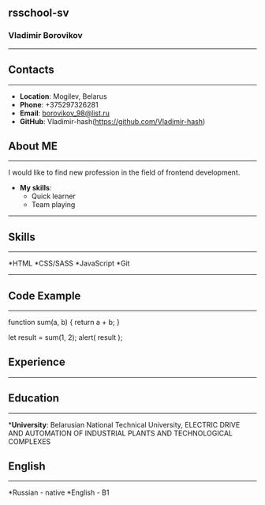 ## rsschool-sv

### **Vladimir Borovikov**

---

## **Contacts**

---

- **Location**: Mogilev, Belarus
- **Phone**: +375297326281
- **Email**: borovikov_98@list.ru
- **GitHub**: Vladimir-hash(https://github.com/Vladimir-hash)

## **About ME**

---

I would like to find new profession in the field of frontend development.

- **My skills**:
  - Quick learner
  - Team playing

---

## **Skills**

---

*HTML
*CSS/SASS
*JavaScript
*Git

---

## **Code Example**

---

function sum(a, b) {
return a + b;
}

let result = sum(1, 2);
alert( result );

## **Experience**

---

## **Education**

---

\***University**: Belarusian National Technical University, ELECTRIC DRIVE AND AUTOMATION OF INDUSTRIAL PLANTS AND TECHNOLOGICAL COMPLEXES

## **English**

---

*Russian - native
*English - B1
